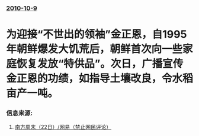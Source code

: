 ### [2010-10-9](/news/2010/10/9/index.md)

##### 
#  为迎接“不世出的领袖”金正恩，自1995年朝鲜爆发大饥荒后，朝鲜首次向一些家庭恢复发放“特供品”。次日，广播宣传金正恩的功绩，如指导土壤改良，令水稻亩产一吨。




### 信息来源:

1. [南方周末（22日）/网易（禁止网民评论）](https://web.archive.org/web/20101025110453/http://focus.news.163.com/10/1022/10/6JJG4QU200011SM9.html)
